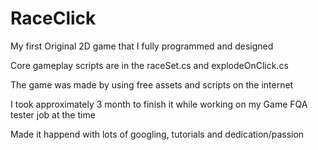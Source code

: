 # RaceClick
My first Original 2D game that I fully programmed and designed

Core gameplay scripts are in the raceSet.cs and explodeOnClick.cs

The game was made by using free assets and scripts on the internet

I took approximately 3 month to finish it while working on my Game FQA tester job at the time

Made it happend with lots of googling, tutorials and dedication/passion
